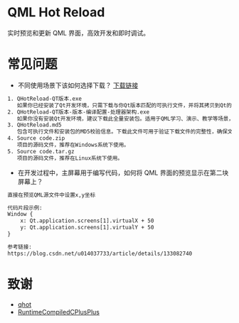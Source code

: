 # QML Hot Reload
实时预览和更新 QML 界面，高效开发和即时调试。

# 常见问题
- 不同使用场景下该如何选择下载？
[下载链接](https://github.com/Mrliu88888888/QML-Hot-Reload/releases/tag/v1.1.0)
```txt
1. QHotReload-QT版本.exe
   如果你已经安装了Qt开发环境，只需下载与你Qt版本匹配的可执行文件，并将其拷贝到Qt的bin目录下即可使用。
2. QHotReload-QT版本-版本-编译配置-处理器架构.exe
   如果你没有安装Qt开发环境，建议下载此全量安装包。适用于QML学习、演示、教学等场景，安装后即可直接使用。
3. QHotReload.md5
   包含可执行文件和安装包的MD5校验信息。下载此文件可用于验证下载文件的完整性，确保文件未被篡改。
4. Source code.zip
   项目的源码文件，推荐在Windows系统下使用。
5. Source code.tar.gz
   项目的源码文件，推荐在Linux系统下使用。
```
- 在开发过程中，主屏幕用于编写代码，如何将 QML 界面的预览显示在第二块屏幕上？
``` txt
直接在预览QML源文件中设置x,y坐标

代码片段示例:
Window {
    x: Qt.application.screens[1].virtualX + 50
    y: Qt.application.screens[1].virtualY + 50
}

参考链接:
https://blog.csdn.net/u014037733/article/details/133082740
```

# 致谢
* [qhot](https://github.com/patrickelectric/qhot)
* [RuntimeCompiledCPlusPlus](https://github.com/RuntimeCompiledCPlusPlus/RuntimeCompiledCPlusPlus)
